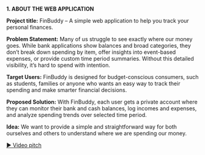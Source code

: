 **1. ABOUT THE WEB APPLICATION**

**Project title:**
FinBuddy – A simple web application to help you track your personal finances.

**Problem Statement:**
Many of us struggle to see exactly where our money goes. While bank applications show balances and broad categories, they don’t break down spending by item, offer insights into event-based expenses, or provide custom time period summaries. Without this detailed visibility, it’s hard to spend with intention.

**Target Users:**
FinBuddy is designed for budget-conscious consumers, such as students, families or anyone who wants an easy way to track their spending and make smarter financial decisions.

**Proposed Solution:**
With FinBuddy, each user gets a private account where they can monitor their bank and cash balances, log incomes and expenses, and analyze spending trends over selected time period.

**Idea:**
We want to provide a simple and straightforward way for both ourselves and others to understand where we are spending our money.

[▶ Video pitch](FinBuddy_video.mp4)

